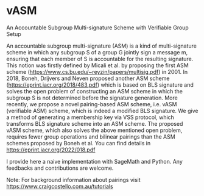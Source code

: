 # vASM
An Accountable Subgroup Multi-signature Scheme with Verifiable Group Setup

An accountable subgroup multi-signature (ASM) is a kind of multi-signature scheme in which any subgroup S of a group G jointly sign a message m, ensuring that each member of S is accountable for the resulting signature. This notion was firstly defined by Micali et al. by proposing the first ASM scheme (https://www.cs.bu.edu/~reyzin/papers/multisig.pdf) in 2001. In 2018, Boneh, Drijvers and Neven proposed another ASM scheme (https://eprint.iacr.org/2018/483.pdf) which is based on BLS signature and solves the open problem of constructing an ASM scheme in which the subgroup S is not determined before the signature generation. More recently, we propose a novel pairing-based ASM scheme, i.e. vASM (verifiable ASM) scheme, which is indeed a modified BLS signature. We give a method of generating a membership key via VSS protocol, which transforms BLS signature scheme into an ASM scheme. The proposed vASM scheme, which also solves the above mentioned open problem, requires fewer group operations and bilinear pairings than the ASM schemes proposed by Boneh et al. You can find details in https://eprint.iacr.org/2022/018.pdf

I provide here a naive implementation with SageMath and Python. Any feedbacks and contributions are welcome.

Note:
For background information about pairings visit https://www.craigcostello.com.au/tutorials

